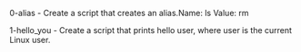 0-alias - Create a script that creates an alias.Name: ls Value: rm

1-hello_you - Create a script that prints hello user, where user is the current Linux user.
